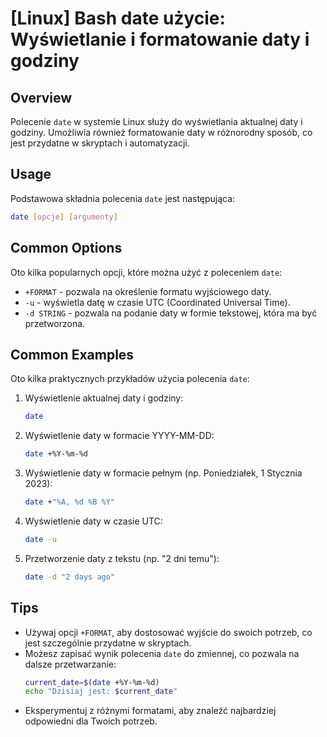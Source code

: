 # [Linux] Bash date użycie: Wyświetlanie i formatowanie daty i godziny

## Overview
Polecenie `date` w systemie Linux służy do wyświetlania aktualnej daty i godziny. Umożliwia również formatowanie daty w różnorodny sposób, co jest przydatne w skryptach i automatyzacji.

## Usage
Podstawowa składnia polecenia `date` jest następująca:

```bash
date [opcje] [argumenty]
```

## Common Options
Oto kilka popularnych opcji, które można użyć z poleceniem `date`:

- `+FORMAT` - pozwala na określenie formatu wyjściowego daty.
- `-u` - wyświetla datę w czasie UTC (Coordinated Universal Time).
- `-d STRING` - pozwala na podanie daty w formie tekstowej, która ma być przetworzona.

## Common Examples
Oto kilka praktycznych przykładów użycia polecenia `date`:

1. Wyświetlenie aktualnej daty i godziny:
   ```bash
   date
   ```

2. Wyświetlenie daty w formacie YYYY-MM-DD:
   ```bash
   date +%Y-%m-%d
   ```

3. Wyświetlenie daty w formacie pełnym (np. Poniedziałek, 1 Stycznia 2023):
   ```bash
   date +"%A, %d %B %Y"
   ```

4. Wyświetlenie daty w czasie UTC:
   ```bash
   date -u
   ```

5. Przetworzenie daty z tekstu (np. "2 dni temu"):
   ```bash
   date -d "2 days ago"
   ```

## Tips
- Używaj opcji `+FORMAT`, aby dostosować wyjście do swoich potrzeb, co jest szczególnie przydatne w skryptach.
- Możesz zapisać wynik polecenia `date` do zmiennej, co pozwala na dalsze przetwarzanie:
  ```bash
  current_date=$(date +%Y-%m-%d)
  echo "Dzisiaj jest: $current_date"
  ```
- Eksperymentuj z różnymi formatami, aby znaleźć najbardziej odpowiedni dla Twoich potrzeb.